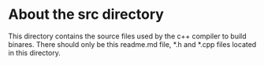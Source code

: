 # About the src directory

This directory contains the source files used by the c++ compiler to build binares. There should only be this readme.md file, *.h and *.cpp files located in this directory.

